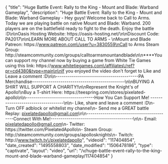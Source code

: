 {
    "title": "Huge Battle Event: Rally to the King - Mount and Blade: Warband Gameplay",
    "description": "Huge Battle Event: Rally to the King - Mount and Blade: Warband Gameplay - Hey guys!  Welcome back to Call to Arms.  Today we are playing battle on native Mount and Blade: Warband.  200 players are on the battlefield ready to fight to the death.  Enjoy the battle :D\n\nOasis Hosting Website: https:\/\/oasis-hosting.net\/\n\nDiscount Code: PA2017\n\nLEARN MORE ABOUT CALL TO ARMS - \nMount and Blade Patreon: https:\/\/www.patreon.com\/user?u=3830559\nCall to Arms Steam Group: http:\/\/steamcommunity.com\/groups\/calltoarmsmountandblade\n\n****You can support my channel now by buying a game from White Tie Games using this link: https:\/\/www.whitetiegames.com\/affiliates\/ref?pr=cd4380&type=main\n\nIf you enjoyed the video don't forget to Like and Leave a comment :D\n\n-----------------------------------------PA Merchandise----------------------------------------------\n\nBUYING A SHIRT WILL SUPPORT A CHARITY!\n\nRepresent the Knight's of Apollo!\nBuy a T-shirt Here: https:\/\/teespring.com\/stores\/pixelated-apollo\n\n----------------------------------How You Can Support Me! -----------------------------------\n\n- Like, share and leave a comment :D\n- Turn OFF adblock or whitelist my channel\n- Send me a GREAT battle Replay: pixelatedapollo@gmail.com\n\n------------------------------------------Connect With Me!-----------------------------------------\n\n- Email: pixelatedapollo@gmail.com\n- Twitter: https:\/\/twitter.com\/PixelatedApollo\n- Steam Group:  http:\/\/steamcommunity.com\/groups\/apollosknights\n- Twitch: http:\/\/www.twitch.tv\/pixelatedapollo",
    "videoid": "117404854",
    "date_created": "1495558803",
    "date_modified": "1506478186",
    "type": "captivate",
    "layout": "video",
    "url": "\/v\/huge-battle-event-rally-to-the-king-mount-and-blade-warband-gameplay\/117404854"
}